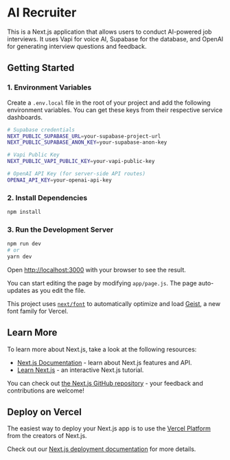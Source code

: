 # AI Recruiter

This is a Next.js application that allows users to conduct AI-powered job interviews. It uses Vapi for voice AI, Supabase for the database, and OpenAI for generating interview questions and feedback.

## Getting Started

### 1. Environment Variables

Create a `.env.local` file in the root of your project and add the following environment variables. You can get these keys from their respective service dashboards.

```bash
# Supabase credentials
NEXT_PUBLIC_SUPABASE_URL=your-supabase-project-url
NEXT_PUBLIC_SUPABASE_ANON_KEY=your-supabase-anon-key

# Vapi Public Key
NEXT_PUBLIC_VAPI_PUBLIC_KEY=your-vapi-public-key

# OpenAI API Key (for server-side API routes)
OPENAI_API_KEY=your-openai-api-key
```

### 2. Install Dependencies

```bash
npm install
```

### 3. Run the Development Server

```bash
npm run dev
# or
yarn dev
```

Open [http://localhost:3000](http://localhost:3000) with your browser to see the result.

You can start editing the page by modifying `app/page.js`. The page auto-updates as you edit the file.

This project uses [`next/font`](https://nextjs.org/docs/app/building-your-application/optimizing/fonts) to automatically optimize and load [Geist](https://vercel.com/font), a new font family for Vercel.

## Learn More

To learn more about Next.js, take a look at the following resources:

- [Next.js Documentation](https://nextjs.org/docs) - learn about Next.js features and API.
- [Learn Next.js](https://nextjs.org/learn) - an interactive Next.js tutorial.

You can check out [the Next.js GitHub repository](https://github.com/vercel/next.js) - your feedback and contributions are welcome!

## Deploy on Vercel

The easiest way to deploy your Next.js app is to use the [Vercel Platform](https://vercel.com/new?utm_medium=default-template&filter=next.js&utm_source=create-next-app&utm_campaign=create-next-app-readme) from the creators of Next.js.

Check out our [Next.js deployment documentation](https://nextjs.org/docs/app/building-your-application/deploying) for more details.
